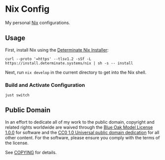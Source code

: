 # Nix Config

My personal [Nix](https://nixos.org) configurations.

## Usage

First, install Nix using the [Determinate Nix
Installer](https://github.com/DeterminateSystems/nix-installer):

```
curl --proto '=https' --tlsv1.2 -sSf -L https://install.determinate.systems/nix | sh -s -- install
```

Next, run `nix develop` in the current directory to get into the Nix shell.

### Build and Activate Configuration

```
just switch
```

## Public Domain

In an effort to dedicate all of my work to the public domain, copyright and
related rights worldwide are waived through the [Blue Oak Model License
1.0.0](https://blueoakcouncil.org/license/1.0.0) for software and the [CC0 1.0
Universal public domain
dedication](https://creativecommons.org/publicdomain/zero/1.0/) for all other
content. For the software, please ensure you comply with the terms of the
license.

See [COPYING](./COPYING) for details.

